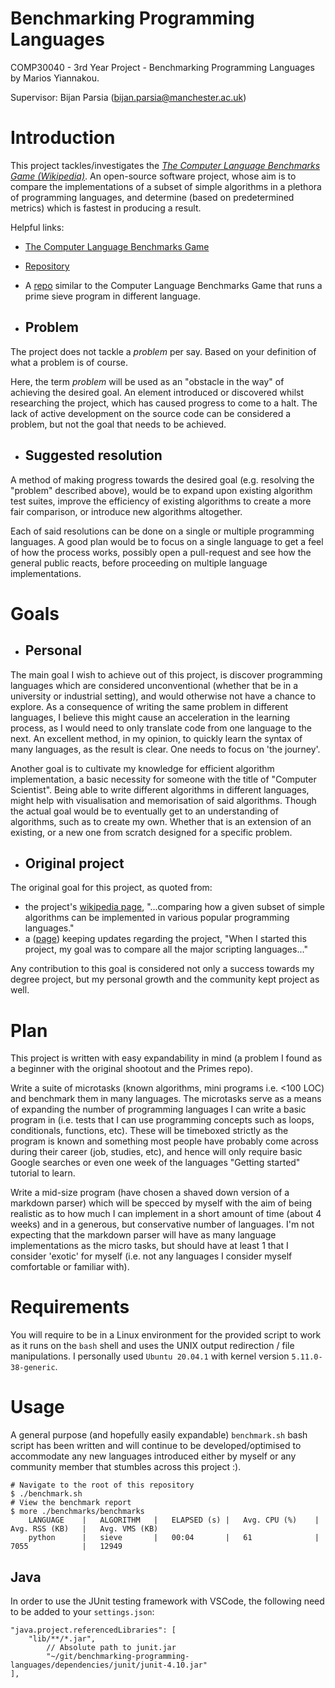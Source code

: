 # Benchmarking Programming Languages

COMP30040 - 3rd Year Project - Benchmarking Programming Languages by Marios Yiannakou.

Supervisor: Bijan Parsia (bijan.parsia@manchester.ac.uk)

# Introduction
This project tackles/investigates the [*The Computer Language Benchmarks Game (Wikipedia)*](https://en.wikipedia.org/wiki/The_Computer_Language_Benchmarks_Game). An open-source software project, whose aim is to compare the implementations of a subset of simple algorithms in a plethora of programming languages, and determine (based on predetermined metrics) which is fastest in producing a result.

Helpful links:
- [The Computer Language Benchmarks Game](https://benchmarksgame-team.pages.debian.net/benchmarksgame/)
- [Repository](https://salsa.debian.org/benchmarksgame-team/benchmarksgame)
- A [repo](https://github.com/PlummersSoftwareLLC/Primes) similar to the Computer Language Benchmarks Game that runs a prime sieve program in different language.

- ## Problem
The project does not tackle a *problem* per say. Based on your definition of what a problem is of course.

Here, the term *problem* will be used as an "obstacle in the way" of achieving the desired goal. An element introduced or discovered whilst researching the project, which has caused progress to come to a halt. The lack of active development on the source code can be considered a problem, but not the goal that needs to be achieved.

- ## Suggested resolution
A method of making progress towards the desired goal (e.g. resolving the "problem" described above), would be to expand upon existing algorithm test suites, improve the efficiency of existing algorithms to create a more fair comparison, or introduce new algorithms altogether.

Each of said resolutions can be done on a single or multiple programming languages. A good plan would be to focus on a single language to get a feel of how the process works, possibly open a pull-request and see how the general public reacts, before proceeding on multiple language implementations.

# Goals
- ## Personal
The main goal I wish to achieve out of this project, is discover programming languages which are considered unconventional (whether that be in a university or industrial setting), and would otherwise not have a chance to explore. As a consequence of writing the same problem in different languages, I believe this might cause an acceleration in the learning process, as I would need to only translate code from one language to the next. An excellent method, in my opinion, to quickly learn the syntax of many languages, as the result is clear. One needs to focus on 'the journey'.

Another goal is to cultivate my knowledge for efficient algorithm implementation, a basic necessity for someone with the title of "Computer Scientist". Being able to write different algorithms in different languages, might help with visualisation and memorisation of said algorithms. Though the actual goal would be to eventually get to an understanding of algorithms, such as to create my own. Whether that is an extension of an existing, or a new one from scratch designed for a specific problem.

- ## Original project
The original goal for this project, as quoted from:
- the project's [wikipedia page](https://en.wikipedia.org/wiki/The_Computer_Language_Benchmarks_Game), "...comparing how a given subset of simple algorithms can be implemented in various popular programming languages."
- a ([page](https://wiki.c2.com/?GreatComputerLanguageShootout)) keeping updates regarding the project, "When I started this project, my goal was to compare all the major scripting languages..."

Any contribution to this goal is considered not only a success towards my degree project, but my personal growth and the community kept project as well.

# Plan
This project is written with easy expandability in mind (a problem I found as a beginner with the original shootout and the Primes repo).

Write a suite of microtasks (known algorithms, mini programs i.e. <100 LOC) and benchmark them in many languages. The microtasks serve as a means of expanding the number of programming languages I can write a basic program in (i.e. tests that I can use programming concepts such as loops, conditionals, functions, etc). These will be timeboxed strictly as the program is known and something most people have probably come across during their career (job, studies, etc), and hence will only require basic Google searches or even one week of the languages "Getting started" tutorial to learn.

Write a mid-size program (have chosen a shaved down version of a markdown parser) which will be specced by myself with the aim of being realistic as to how much I can implement in a short amount of time (about 4 weeks) and in a generous, but conservative number of languages. I'm not expecting that the markdown parser will have as many language implementations as the micro tasks, but should have at least 1 that I consider 'exotic' for myself (i.e. not any languages I consider myself comfortable or familiar with).

# Requirements
You will require to be in a Linux environment for the provided script to work as it runs on the `bash` shell and uses the UNIX output redirection / file manipulations. I personally used `Ubuntu 20.04.1` with kernel version `5.11.0-38-generic`.

# Usage
A general purpose (and hopefully easily expandable) `benchmark.sh` bash script has been written and will continue to be developed/optimised to accommodate any new languages introduced either by myself or any community member that stumbles across this project :).
```
# Navigate to the root of this repository
$ ./benchmark.sh
# View the benchmark report
$ more ./benchmarks/benchmarks
	LANGUAGE	|	ALGORITHM	|	ELAPSED (s)	|	Avg. CPU (%)	|	Avg. RSS (KB)	|	Avg. VMS (KB)
	python		|	sieve		|	00:04		|	61		        |	7055		    |	12949
```

## Java
In order to use the JUnit testing framework with VSCode, the following need to be added to your `settings.json`:
```
"java.project.referencedLibraries": [
	"lib/**/*.jar",
		// Absolute path to junit.jar
		"~/git/benchmarking-programming-languages/dependencies/junit/junit-4.10.jar"
],
```

